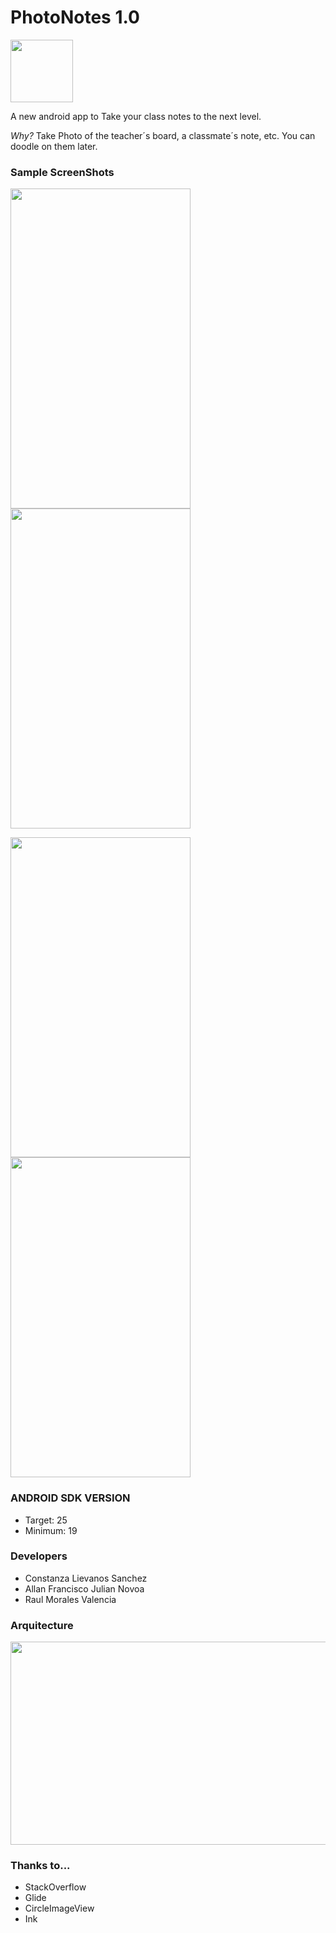 # PhotoNotes 1.0

<img src="https://s3-us-west-2.amazonaws.com/imagesgit/web_hi_res_512.png" width="100" height="100" />

A new android app to Take your class notes to the next level. 


*Why?* Take Photo of the teacher´s board, a classmate´s note, etc. You can doodle on them later.

### Sample ScreenShots
<img src="https://s3-us-west-2.amazonaws.com/imagesgit/23600344_10204012856038878_2135182162_o.png" width="288" height="512"/>    <img src="https://s3-us-west-2.amazonaws.com/imagesgit/23601007_10204012855958876_1348751383_o.png" width="288" height="512"/>

<img src="https://s3-us-west-2.amazonaws.com/imagesgit/23584310_10204012855758871_950811860_o.png"  width="288" height="512"/>    <img src="https://s3-us-west-2.amazonaws.com/imagesgit/23600127_10204012855798872_1463275445_o.png"  width="288" height="512"/>


### ANDROID SDK VERSION
 * Target: 25
 * Minimum: 19


### Developers
 * Constanza Lievanos Sanchez
 * Allan Francisco Julian Novoa
 * Raul Morales Valencia
                  
### Arquitecture

<img src="https://s3-us-west-2.amazonaws.com/imagesgit/Architecture_diagram.png"  width="580" height="325"/>


### Thanks to...
 * StackOverflow
 * Glide
 * CircleImageView
 * Ink
